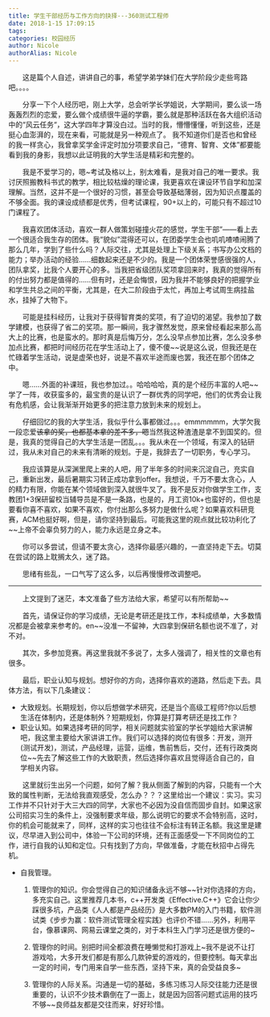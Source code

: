 ```yaml
---
title: 学生干部经历与工作方向的抉择---360测试工程师
date: 2018-1-15 17:09:15
tags:
categories: 校园经历
author: Nicole
authorAlias: Nicole
---
```

&emsp;&emsp;这是篇个人自述，讲讲自己的事，希望学弟学妹们在大学阶段少走些弯路吧。。。。
 
&emsp;&emsp;分享一下个人经历吧，刚上大学，总会听学长学姐说，大学期间，要么谈一场轰轰烈烈的恋爱，要么做个成绩很牛逼的学霸，要么就是那种活跃在各大组织活动中的“风云任务“，这大学四年才算没白过。当时的我，懵懵懂懂，听到这些，还是挺心血澎湃的，现在来看，可能就是另一种观点了。
我不知道你们是否也和曾经的我一样贪心，我曾拿奖学金评定时加分项要求自己，“德育、智育、文体”都要能看到我的身影，我想以此证明我的大学生活是精彩和完整的。
 
&emsp;&emsp;我是不爱学习的，嗯~考试及格以上，别太难看，是我对自己的唯一要求。我讨厌照搬教科书式的教学，相比较枯燥的理论课，我更喜欢在课设环节自学和加深理解。当然，这并不是一个很好的习惯，甚至会导致基础薄弱，因为知识点覆盖的不够全面。我的课设成绩都是优秀，但考试课程，90+以上的，可能只有不超过10门课程了。
 
&emsp;&emsp;我喜欢团体活动，喜欢一群人做策划碰撞火花的感觉，学生干部”——看上去一个很适合我生存的团体。我“貌似”混得还可以，在团委学生会也叽叽喳喳闹腾了那么几年，学到了些什么吗？人际交往，尤其是处理上下级关系；书写办公文档的能力；举办活动的经验……细数起来还是不少的。我是一个团体荣誉感很强的人，团队拿奖，比我个人要开心的多。当我把省级团队奖项拿回来时，我真的觉得所有的付出努力都是值得的……但有时，还是会悔恨，因为我并不能够良好的把握学业和学生共总之间的平衡，尤其是，在大二阶段由于太忙，再加上考试周生病挂盐水，挂掉了大物下。
 
&emsp;&emsp;可能是挂科经历，让我对于获得智育类的奖项，有了迫切的渴望。我参加了数学建模，也获得了省二的奖项。那一瞬间，我才骤然发觉，原来曾经看起来那么高大上的比赛，也是蛮水的。那时真是后悔万分，怎么没早点参加比赛，怎么没多参加点比赛，都把时间经历花在学生活动上了，傻不傻~~说是这么说，但我还是在忙碌着学生活动，说是虚荣也好，说是不喜欢半途而废也罢，我还在那个团体之中。
  
&emsp;&emsp;嗯……外面的补课班，我也参加过。。哈哈哈哈，真的是个经历丰富的人吧~~学了一阵，收获蛮多的，最宝贵的是认识了一群优秀的同学吧，他们的优秀会让我有危机感，会让我渐渐开始更多的把注意力放到未来的规划上。
 
&emsp;&emsp;仔细回忆的我的大学生活，我似乎什么事都做过。。。emmmmmm，大学欠我一段恋爱~~该拿的奖，也都基本拿的差不多，嗯~~当然我这种渣渣是拿不到国奖的。但是，我真的觉得自己的大学生活是一团乱。。。我从未在一个领域，有深入的钻研过，我从未对自己的未来有清晰的规划。于是，我辞去了一切职务，专心学习。
 
&emsp;&emsp;我应该算是从深渊里爬上来的人吧，用了半年多的时间来沉淀自己，充实自己，重新出发，最后暑期实习转正成功拿到offer。我想说，千万不要太贪心，人的精力有限，你能在某个领域做到深入就很牛叉了。我不是反对你做学生工作，支教团1+3保研留校当辅导员是不是一条路，也是的，月工资10k+也蛮好的，但也是要看你喜不喜欢，如果不喜欢，你付出那么多努力是做什么呢？如果喜欢科研竞赛，ACM也挺好啊，但是，请你坚持到最后。可能我这里的观点就比较功利化了~~上帝不会辜负努力的人，能力永远是立身之本。
 
&emsp;&emsp;你可以多尝试，但请不要太贪心，选择你最感兴趣的，一直坚持走下去。切莫在尝试的路上耽搁太久，迷了路。
 
&emsp;&emsp;思绪有些乱，一口气写了这么多，以后再慢慢修改调整吧。
 
***
  
&emsp;&emsp;上文提到了迷茫，本文准备了些方法给大家，希望可以有所帮助~~
 
&emsp;&emsp;首先，请保证你的学习成绩，无论是考研还是找工作，本科成绩单，大多数情况都是会被拿来参考的。en~~没准一不留神，大四拿到保研名额也说不准了，对不对。
 
&emsp;&emsp;其次，多参加竞赛。再这里我就不多说了，太多人强调了，相关性的文章也有很多。
 
&emsp;&emsp;最后，职业认知与规划。想好你的方向，选择你喜欢的道路，然后走下去。具体方法，有以下几条建议：

* 大致规划。长期规划，你以后想做学术研究，还是当个高级工程师?你以后想生活在体制内，还是体制外？短期规划，你算是打算考研还是找工作？
* 职业认知。如果选择考研的同学，相关问题就实验室的学长学姐给大家讲解吧，我这里主要给大家讲讲工作。我们可以选择的岗位有很多：开发，测开(测试开发)，测试，产品经理，运营，运维，售前售后，交付，还有行政类岗位~~先去了解这些工作的大致职责，然后选择你喜欢且觉得适合自己的，自学相关内容。

&emsp;&emsp;这里就衍生出另一个问题，如何了解？我从侧面了解到的内容，只能有一个大致的属性判断，无法给我直观感受，怎么办？？？这里给出一个建议：实习。实习工作并不只针对于大三大四的同学，大家也不必因为没自信而固步自封。如果这家公司招实习生的条件上，没强制要求年级，那么说明它的要求不会特别高，这时，你的机会可能就来了，同样，这样的实习也往往不会标注有转正名额。我这里是建议，尽早进入到公司中，体验一下公司的环境，还有正面感受一下不同岗位的工作，进行自我的认知和定位。只有找到了方向，早做准备，才能在秋招中占得先机。

* 自我管理。
    1. 管理你的知识。你会觉得自己的知识储备永远不够~~针对你选择的方向，多充实自己。这里推荐几本书，c++开发类《Effective.C++》它会让你少踩很多坑，产品类《人人都是产品经历》是大多数PM的入门书籍，软件测试类《步步为赢：软件测试管理全程实践》也评价不错……另外，利用平台，像慕课网、网易云课堂之类的，对于本科生入门学习还是很方便的~

    2. 管理你的时间。别把时间全都浪费在睡懒觉和打游戏上~我不是说不让打游戏哈，大多开发们都是有那么几款钟爱的游戏的，但要控制。每天拿出一定的时间，专门用来自学一些东西，坚持下来，真的会受益良多~

    3. 管理你的人际关系。沟通是一切的基础，多练习练习人际交往能力还是很重要的，认识不少技术霸倒在了一面上，就是因为回答问题式运用的技巧不够~~良师益友都是交往而来，好好珍惜。